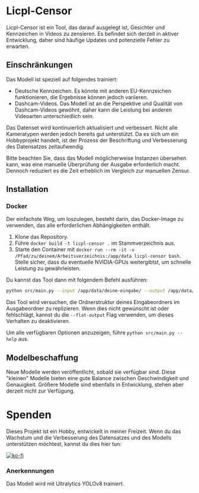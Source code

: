 # Licpl-Censor
Licpl-Censor ist ein Tool, das darauf ausgelegt ist, Gesichter und Kennzeichen in Videos zu zensieren. Es befindet sich derzeit in aktiver Entwicklung, daher sind häufige Updates und potenzielle Fehler zu erwarten.

## Einschränkungen
Das Modell ist speziell auf folgendes trainiert:
- Deutsche Kennzeichen. Es könnte mit anderen EU-Kennzeichen funktionieren, die Ergebnisse können jedoch variieren.
- Dashcam-Videos. Das Modell ist an die Perspektive und Qualität von Dashcam-Videos gewöhnt, daher kann die Leistung bei anderen Videoarten unterschiedlich sein.

Das Datenset wird kontinuierlich aktualisiert und verbessert. Nicht alle Kameratypen werden jedoch bereits gut unterstützt. Da es sich um ein Hobbyprojekt handelt, ist der Prozess der Beschriftung und Verbesserung des Datensatzes zeitaufwendig.

Bitte beachten Sie, dass das Modell möglicherweise Instanzen übersehen kann, was eine manuelle Überprüfung der Ausgabe erforderlich macht. Dennoch reduziert es die Zeit erheblich im Vergleich zur manuellen Zensur.

## Installation
### Docker
Der einfachste Weg, um loszulegen, besteht darin, das Docker-Image zu verwenden, das alle erforderlichen Abhängigkeiten enthält.

1. Klone das Repository.
2. Führe `docker build -t licpl-censor .` im Stammverzeichnis aus.
3. Starte den Container mit `docker run --rm -it -v /Pfad/zu/deinem/Arbeitsverzeichnis:/app/data licpl-censor bash`. Stelle sicher, dass du eventuelle NVIDIA-GPUs weitergibtst, um schnelle Leistung zu gewährleisten.

Du kannst das Tool dann mit folgendem Befehl ausführen:

```bash
python src/main.py --input /app/data/deine-eingabe/ --output /app/data/deine-ausgabe/ --model /app/data/model.pt
```

Das Tool wird versuchen, die Ordnerstruktur deines Eingabeordners im Ausgabeordner zu replizieren. Wenn dies nicht gewünscht ist oder fehlschlägt, kannst du die `--flat-output` Flag verwenden, um dieses Verhalten zu deaktivieren.

Um alle verfügbaren Optionen anzuzeigen, führe `python src/main.py --help` aus.

## Modelbeschaffung
Neue Modelle werden veröffentlicht, sobald sie verfügbar sind. Diese "kleinen" Modelle bieten eine gute Balance zwischen Geschwindigkeit und Genauigkeit. Größere Modelle sind ebenfalls in Entwicklung, stehen aber derzeit nicht zur Verfügung.

# Spenden
Dieses Projekt ist ein Hobby, entwickelt in meiner Freizeit. Wenn du das Wachstum und die Verbesserung des Datensatzes und des Modells unterstützen möchtest, kannst du dies hier tun:

[![ko-fi](https://ko-fi.com/img/githubbutton_sm.svg)](https://ko-fi.com/clemense)

### Anerkennungen
Das Modell wird mit Ultralytics YOLOv8 trainiert.